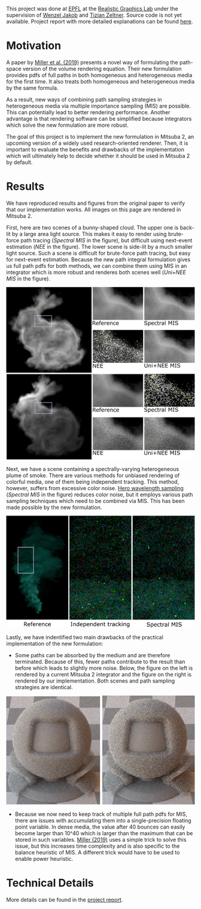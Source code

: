This project was done at [EPFL](https://www.epfl.ch/en/) at the [Realistic Graphics Lab](https://rgl.epfl.ch/) under the supervision of [Wenzel Jakob](https://rgl.epfl.ch/people/wjakob) and [Tizian Zeltner](https://tizianzeltner.com/). Source code is not yet available. Project report with more detailed explanations can be found [here](project_report.pdf).

# Motivation

A paper by [Miller et al. (2019)](https://dl.acm.org/doi/pdf/10.1145/3306346.3323025) presents a novel way of formulating the path-space version of the volume rendering equation. Their new formulation provides pdfs of full paths in both homogeneous and heterogeneous media for the first time. It also treats both homogeneous and heterogeneous media by the same formula.

As a result, new ways of combining path sampling strategies in heterogeneous media via multiple importance sampling (MIS) are possible. This can potentially lead to better rendering performance. Another advantage is that rendering software can be simplified because integrators which solve the new formulation are more robust.

The goal of this project is to implement the new formulation in Mitsuba 2, an upcoming version of a widely used research-oriented renderer. Then, it is important to evaluate the benefits and drawbacks of the implementation which will ultimately help to decide whether it should be used in Mitsuba 2 by default.

# Results

We have reproduced results and figures from the original paper to verify that our implementation works. All images on this page are rendered in Mitsuba 2.

First, here are two scenes of a bunny-shaped cloud. The upper one is back-lit by a large area light source. This makes it easy to render using brute-force path tracing (_Spectral MIS_ in the figure), but difficult using next-event estimation (_NEE_ in the figure). The lower scene is side-lit by a much smaller light source. Such a scene is difficult for brute-force path tracing, but easy for next-event estimation. Because the new path integral formulation gives us full path pdfs for both methods, we can combine them using MIS in an integrator which is more robust and renderes both scenes well (_Uni+NEE MIS_ in the figure).

![bunny](bunny_figure.png)

Next, we have a scene containing a spectrally-varying heterogeneous plume of smoke. There are various methods for unbiased rendering of colorful media, one of them being independent tracking. This method, however, suffers from excessive color noise. [Hero wavelength sampling](https://dl.acm.org/doi/10.1111/cgf.12419) (_Spectral MIS_ in the figure) reduces color noise, but it employs various path sampling techniques which need to be combined via MIS. This has been made possible by the new formulation.

![smoke](smoke_figure.png)

Lastly, we have indentified two main drawbacks of the practical implementation of the new formulation:

* Some paths can be absorbed by the medium and are therefore terminated. Because of this, fewer paths contribute to the result than before which leads to slightly more noise. Below, the figure on the left is rendered by a current Mitsuba 2 integrator and the figure on the right is rendered by our implementation. Both scenes and path sampling strategies are identical.

![noise_comparison](noise_comparison.png)

* Because we now need to keep track of multiple full path pdfs for MIS, there are issues with accumulating them into a single-precision floating point variable. In dense media, the value after 40 bounces can easily become larger than 10^40 which is larger than the maximum that can be stored in such variables. [Miller (2019)](https://github.com/baileymiller/nullpath) uses a simple trick to solve this issue, but this increases time complexity and is also specific to the balance heuristic of MIS. A different trick would have to be used to enable power heuristic.

# Technical Details

More details can be found in the [project report](project_report.pdf).
